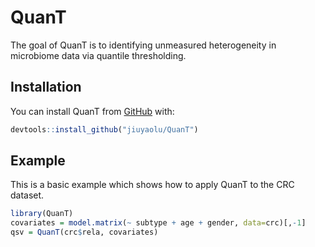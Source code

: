 
<!-- README.md is generated from README.Rmd. Please edit that file -->

# QuanT

<!-- badges: start -->
<!-- badges: end -->

The goal of QuanT is to identifying unmeasured heterogeneity in
microbiome data via quantile thresholding.

## Installation

You can install QuanT from [GitHub](https://github.com) with:

``` r
devtools::install_github("jiuyaolu/QuanT")
```

## Example

This is a basic example which shows how to apply QuanT to the CRC
dataset.

``` r
library(QuanT)
covariates = model.matrix(~ subtype + age + gender, data=crc)[,-1]
qsv = QuanT(crc$rela, covariates)
```

<!-- You'll still need to render `README.Rmd` regularly, to keep `README.md` up-to-date. `devtools::build_readme()` is handy for this. -->

